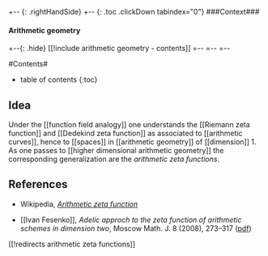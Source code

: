 
+-- {: .rightHandSide}
+-- {: .toc .clickDown tabindex="0"}
###Context###
#### Arithmetic geometry
+--{: .hide}
[[!include arithmetic geometry - contents]]
=--
=--
=--


#Contents#
* table of contents
{:toc}

## Idea

Under the [[function field analogy]] one understands the [[Riemann zeta function]] and [[Dedekind zeta function]] as associated to [[arithmetic curves]], hence to [[spaces]] in [[arithmetic geometry]] of [[dimension]] 1. As one passes to [[higher dimensional arithmetic geometry]] the corresponding generalization are the _arithmetic zeta functions_.

## References

* Wikipedia, _[Arithmetic zeta function](http://en.wikipedia.org/wiki/Arithmetic_zeta_function)_

* [[Ivan Fesenko]], _Adelic approch to the zeta function of arithmetic schemes in dimension two_, Moscow Math. J. 8 (2008), 273–317 ([pdf](https://www.maths.nottingham.ac.uk/personal/ibf/ada.pdf))


[[!redirects arithmetic zeta functions]]
